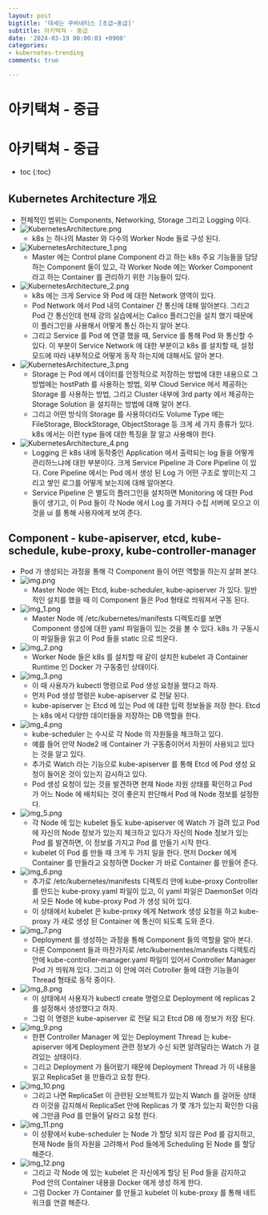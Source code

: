 ```yaml
---
layout: post
bigtitle: '대세는 쿠버네티스 [초급~중급]'
subtitle: 아키택쳐 - 중급
date: '2024-03-19 00:00:03 +0900'
categories:
- kubernetes-trending
comments: true

---
```


# 아키택쳐 - 중급

# 아키택쳐 - 중급

* toc
{:toc}

## Kubernetes Architecture 개요
+ 전체적인 범위는 Components, Networking, Storage 그리고 Logging 이다.
+ ![KubernetesArchitecture.png](../../../../assets/img/kubernetes-trending/KubernetesArchitecture.png)
  + k8s 는 하나의 Master 와 다수의 Worker Node 들로 구성 된다.
+ ![KubernetesArchitecture_1.png](../../../../assets/img/kubernetes-trending/KubernetesArchitecture_1.png)
  + Master 에는 Control plane Component 라고 하는 k8s 주요 기능들을 담당하는 Component 들이 있고, 각 Worker Node 에는 Worker Component 라고 하는 Container 를 관리하기 위한 기능들이 있다.
+ ![KubernetesArchitecture_2.png](../../../../assets/img/kubernetes-trending/KubernetesArchitecture_2.png)
  + k8s 에는 크게 Service 와 Pod 에 대한 Network 영역이 있다. 
  + Pod Network 에서 Pod 내의 Container 간 통신에 대해 알아본다. 그리고 Pod 간 통신인데 현재 강의 실습에서는 Calico 플러그인을 설치 했기 때문에 이 플러그인을 사용해서 어떻게 통신 하는지 알아 본다.
  + 그리고 Service 를 Pod 에 연결 했을 때, Service 를 통해 Pod 와 통신할 수 있다. 이 부분이 Service Network 에 대한 부분이고 k8s 를 설치할 때, 설정 모드에 따라 내부적으로 어떻게 동작 하는지에 대해서도 알아 본다.
+ ![KubernetesArchitecture_3.png](../../../../assets/img/kubernetes-trending/KubernetesArchitecture_3.png)
  + Storage 는 Pod 에서 데이터를 안정적으로 저장하는 방법에 대한 내용으로 그 방법에는 hostPath 를 사용하는 방법, 외부 Cloud Service 에서 제공하는 Storage 를 사용하는 방법, 그리고 Cluster 내부에 3rd party 에서 제공하는 Storage Solution 을 설치하는 방법에 대해 알아 본다.
  + 그리고 어떤 방식의 Storage 를 사용하더라도 Volume Type 에는 FileStorage, BlockStorage, ObjectStorage 등 크게 세 가지 종류가 있다. k8s 에서는 이런 type 들에 대한 특징을 잘 알고 사용해야 한다.
+ ![KubernetesArchitecture_4.png](../../../../assets/img/kubernetes-trending/KubernetesArchitecture_4.png)
  + Logging 은 k8s 내에 동작중인 Application 에서 출력되는 log 들을 어떻게 관리하느냐에 대한 부분이다. 크게 Service Pipeline 과 Core Pipeline 이 있다. Core Pipeline 에서는 Pod 에서 생성 된 Log 가 어떤 구조로 쌓이는지 그리고 쌓인 로그를 어떻게 보는지에 대해 알아본다.
  + Service Pipeline 은 별도의 플러그인을 설치하면 Monitoring 에 대한 Pod 들이 생기고, 이 Pod 들이 각 Node 에서 Log 를 가져다 수집 서버에 모으고 이것을 ui 를 통해 사용자에게 보여 준다.

## Component - kube-apiserver, etcd, kube-schedule, kube-proxy, kube-controller-manager
+ Pod 가 생성되는 과정을 통해 각 Component 들이 어떤 역할을 하는지 살펴 본다.
+ ![img.png](../../../../assets/img/kubernetes-trending/Component-kube-apiserver-etcd-kube-schedule-kube-proxy-kube-controller-manager.png)
  + Master Node 에는 Etcd, kube-scheduler, kube-apiserver 가 있다. 일반적인 설치를 했을 때 이 Component 들은 Pod 형태로 띄워져서 구동 된다.
+ ![img_1.png](../../../../assets/img/kubernetes-trending/Component-kube-apiserver-etcd-kube-schedule-kube-proxy-kube-controller-manager1.png)
  + Master Node 에 /etc/kubernetes/manifests 디렉토리를 보면 Component 생성에 대한 yaml 파일들이 있는 것을 볼 수 있다. k8s 가 구동시 이 파일들을 읽고 이 Pod 들을 static 으로 띄운다.
+ ![img_2.png](../../../../assets/img/kubernetes-trending/Component-kube-apiserver-etcd-kube-schedule-kube-proxy-kube-controller-manager2.png)
  + Worker Node 들은 k8s 를 설치할 때 같이 설치한 kubelet 과 Container Runtime 인 Docker 가 구동중인 상태이다.
+ ![img_3.png](../../../../assets/img/kubernetes-trending/Component-kube-apiserver-etcd-kube-schedule-kube-proxy-kube-controller-manager3.png)
  + 이 때 사용자가 kubectl 명령으로 Pod 생성 요청을 했다고 하자. 
  + 먼저 Pod 생성 명령은 kube-apiserver 로 전달 된다.
  + kube-apiserver 는 Etcd 에 있는 Pod 에 대한 입력 정보들을 저장 한다. Etcd 는 k8s 에서 다양한 데이터들을 저장하는 DB 역할을 한다.
+ ![img_4.png](../../../../assets/img/kubernetes-trending/Component-kube-apiserver-etcd-kube-schedule-kube-proxy-kube-controller-manager4.png)
  + kube-scheduler 는 수시로 각 Node 의 자원들을 체크하고 있다.
  + 예를 들어 만약 Node2 에 Container 가 구동중이어서 자원이 사용되고 있다는 것을 알고 있다.
  + 추가로 Watch 라는 기능으로 kube-apiserver 를 통해 Etcd 에 Pod 생성 요청이 들어온 것이 있는지 감시하고 있다.
  + Pod 생성 요청이 있는 것을 발견하면 현재 Node 자원 상태를 확인하고 Pod 가 어느 Node 에 배치되는 것이 좋은지 판단해서 Pod 에 Node 정보를 설정한다.
+ ![img_5.png](../../../../assets/img/kubernetes-trending/Component-kube-apiserver-etcd-kube-schedule-kube-proxy-kube-controller-manager5.png)
  + 각 Node 에 있는 kubelet 들도 kube-apiserver 에 Watch 가 걸려 있고 Pod 에 자신의 Node 정보가 있는지 체크하고 있다가 자신의 Node 정보가 있는 Pod 를 발견하면, 이 정보를 가지고 Pod 를 만들기 시작 한다. 
  + kubelet 이 Pod 를 만들 때 크게 두 가지 일을 한다. 먼저 Docker 에게 Container 를 만들라고 요청하면 Docker 가 바로 Container 를 만들어 준다.
+ ![img_6.png](../../../../assets/img/kubernetes-trending/Component-kube-apiserver-etcd-kube-schedule-kube-proxy-kube-controller-manager6.png)
  + 추가로 /etc/kubernetes/manifests 디렉토리 안에 kube-proxy Controller 를 만드는 kube-proxy.yaml 파일이 있고, 이 yaml 파일은 DaemonSet 이라서 모든 Node 에 kube-proxy Pod 가 생성 되어 있다.
  + 이 상태에서 kubelet 은 kube-proxy 에게 Network 생성 요청을 하고 kube-proxy 가 새로 생성 된 Container 에 통신이 되도록 도와 준다.
+ ![img_7.png](../../../../assets/img/kubernetes-trending/Component-kube-apiserver-etcd-kube-schedule-kube-proxy-kube-controller-manager7.png)
  + Deployment 를 생성하는 과정을 통해 Component 들의 역할을 알아 본다.
  + 다른 Component 들과 마찬가지로 /etc/kubernentes/manifests 디렉토리 안에 kube-controller-manager.yaml 파일이 있어서 Controller Manager Pod 가 띄워져 있다. 그리고 이 안에 여러 Cotroller 들에 대한 기능들이 Thread 형태로 동작 중이다.
+ ![img_8.png](../../../../assets/img/kubernetes-trending/Component-kube-apiserver-etcd-kube-schedule-kube-proxy-kube-controller-manager8.png)
  + 이 상태에서 사용자가 kubectl create 명령으로 Deployment 에 replicas 2 를 설정해서 생성했다고 하자. 
  + 그럼 이 명령은 kube-apiserver 로 전달 되고 Etcd DB 에 정보가 저장 된다.
+ ![img_9.png](../../../../assets/img/kubernetes-trending/Component-kube-apiserver-etcd-kube-schedule-kube-proxy-kube-controller-manager9.png)
  + 한편 Controller Manager 에 있는 Deployment Thread 는 kube-apiserver 에게 Deployment 관련 정보가 수신 되면 알려달라는 Watch 가 걸려있는 상태이다.
  + 그리고 Deployment 가 들어왔기 때문에 Deployment Thread 가 이 내용을 읽고 ReplicaSet 을 만들라고 요청 한다.
+ ![img_10.png](../../../../assets/img/kubernetes-trending/Component-kube-apiserver-etcd-kube-schedule-kube-proxy-kube-controller-manager10.png)
  + 그리고 나면 ReplicaSet 이 관련된 오브젝트가 있는지 Watch 를 걸어둔 상태라 이것을 감지해서 ReplicaSet 안에 Replicas 가 몇 개가 있는지 확인한 다음에 그만큼 Pod 를 만들어 달라고 요청 한다.
+ ![img_11.png](../../../../assets/img/kubernetes-trending/Component-kube-apiserver-etcd-kube-schedule-kube-proxy-kube-controller-manager11.png)
  + 이 상황에서 kube-scheduler 는 Node 가 할당 되지 않은 Pod 를 감지하고, 현재 Node 들의 자원을 고려해서 Pod 들에게 Scheduling 된 Node 를 할당 해준다.
+ ![img_12.png](../../../../assets/img/kubernetes-trending/Component-kube-apiserver-etcd-kube-schedule-kube-proxy-kube-controller-manager12.png)
  + 그리고 각 Node 에 있는 kubelet 은 자신에게 할당 된 Pod 들을 감지하고 Pod 안의 Container 내용을 Docker 에게 생성 하게 한다.
  + 그럼 Docker 가 Container 를 만들고 kubelet 이 kube-proxy 를 통해 네트워크를 연결 해준다.

